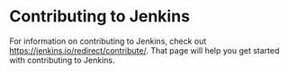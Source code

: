 # Contributing to Jenkins
For information on contributing to Jenkins, check out https://jenkins.io/redirect/contribute/. That page will help you get started with contributing to Jenkins.

